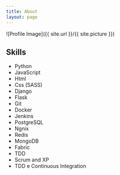 ```yaml
---
title: About
layout: page
---
```

![Profile Image]({{ site.url }}/{{ site.picture }})

<h2>Skills</h2>

<ul class="skill-list">
	<li>Python</li>
	<li>JavaScript</li>
	<li>Html</li>
	<li>Css (SASS)</li>
	<li>Django</li>
	<li>Flask</li>
	<li>Git</li>
	<li>Docker</li>
	<li>Jenkins</li>
	<li>PostgreSQL</li>
	<li>Ngnix</li>
	<li>Redis</li>
	<li>MongoDB</li>
	<li>Fabric</li>
	<li>TDD</li>
	<li>Scrum and XP</li>
	<li>TDD e Continuous Integration</li>
</ul>

